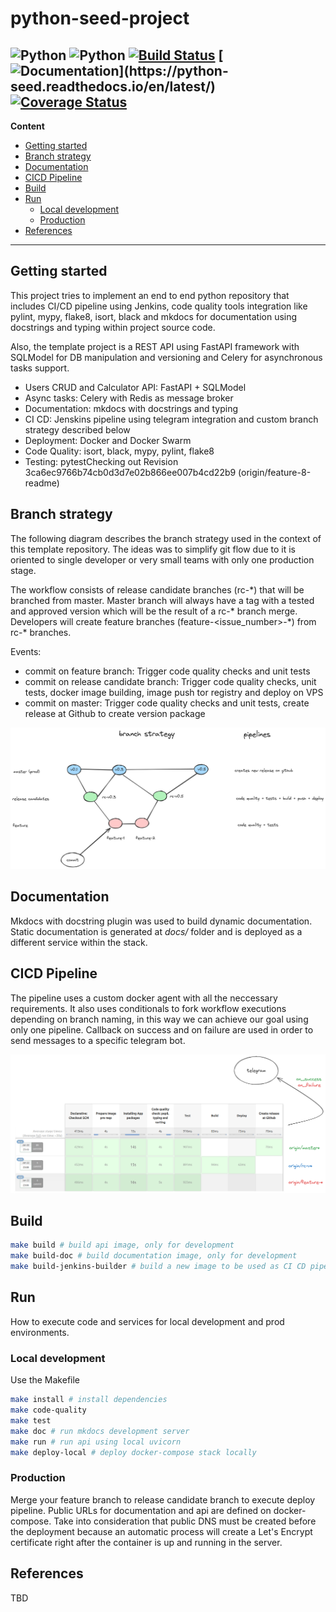 # python-seed-project
![Python](https://img.shields.io/badge/python-v3.12.x-orange)
![Python](https://img.shields.io/badge/platform-linux-blue)
[![Build Status](https://jenkins.qwerty.com.ar/buildStatus/icon?job=python-seed)](https://jenkins.qwerty.com.ar/job/python-seed/)
[![Documentation](https://readthedocs.org/projects/python-seed/badge/?)](https://python-seed.readthedocs.io/en/latest/)
[![Coverage Status](https://coveralls.io/repos/github/joagonzalez/python-seed/badge.svg?branch=origin/master)](https://coveralls.io/github/joagonzalez/python-seed?branch=origin/master)
---
**Content**
- [Getting started](#getting-started)
- [Branch strategy](#branch-strategy)
- [Documentation](#documentation)
- [CICD Pipeline ](#cicd-pipeline)
- [Build](#build)
- [Run](#run)
    - [Local development](#local-development)
    - [Production](#production)
- [References](#references)
---

## Getting started

This project tries to implement an end to end python repository that includes CI/CD pipeline using Jenkins, code quality tools integration like pylint, mypy, flake8, isort, black and mkdocs for documentation using docstrings and typing within project source code.

Also, the template project is a REST API using FastAPI framework with SQLModel for DB manipulation and versioning and Celery for asynchronous tasks support.

- Users CRUD and Calculator API: FastAPI + SQLModel
- Async tasks: Celery with Redis as message broker
- Documentation: mkdocs with docstrings and typing
- CI CD: Jenskins pipeline using telegram integration and custom branch strategy described below
- Deployment: Docker and Docker Swarm
- Code Quality: isort, black, mypy, pylint, flake8
- Testing: pytestChecking out Revision 3ca6ec9766b74cb0d3d7e02b866ee007b4cd22b9 (origin/feature-8-readme)

## Branch strategy
The following diagram describes the branch strategy used in the context of this template repository. The ideas was to simplify git flow due to it is oriented to single developer or very small teams with only one production stage.

The workflow consists of release candidate branches (rc-\*) that will be branched from master. Master branch will always have a tag with a tested and approved version which will be the result of a rc-\* branch merge. Developers will create feature branches (feature-<issue_number>-\*) from rc-\* branches.

Events:
- commit on feature branch: Trigger code quality checks and unit tests
- commit on release candidate branch: Trigger code quality checks, unit tests, docker image building, image push tor registry and deploy on VPS
- commit on master: Trigger code quality checks and unit tests, create release at Github to create version package

<img src="docs/pipelines/branch_strategy_python.png" />

## Documentation
Mkdocs with docstring plugin was used to build dynamic documentation.
Static documentation is generated at *docs/* folder and is deployed as a different service within the stack.

## CICD Pipeline
The pipeline uses a custom docker agent with all the neccessary  requirements. It also uses conditionals to fork workflow executions depending on branch naming, in this way we can achieve our goal using only one pipeline. Callback on success and on failure are used in order to send messages to a specific telegram bot.

<img src="docs/pipelines/pipeline.png" />

## Build
```bash
make build # build api image, only for development
make build-doc # build documentation image, only for development
make build-jenkins-builder # build a new image to be used as CI CD pipeline builder
```

## Run
How to execute code and services for local development and prod environments.

### Local development
Use the Makefile
```bash
make install # install dependencies
make code-quality
make test
make doc # run mkdocs development server
make run # run api using local uvicorn
make deploy-local # deploy docker-compose stack locally
```

### Production
Merge your feature branch to release candidate branch to execute deploy pipeline. Public URLs for documentation and api are defined on docker-compose. Take into consideration that public DNS must be created before the deployment because an automatic process will create a Let's Encrypt certificate right after the container is up and running in the server.

## References
TBD